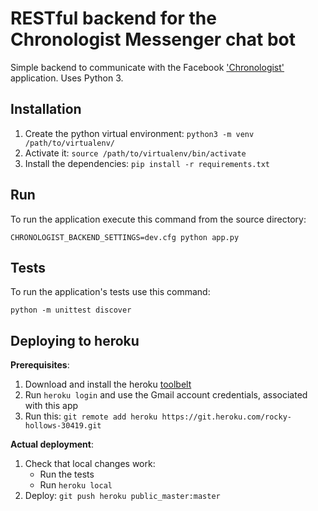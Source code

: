 # RESTful backend for the Chronologist Messenger chat bot

Simple backend to communicate with the Facebook ['Chronologist'](https://developers.facebook.com/sa/apps/1601541363492911) application. Uses Python 3.

## Installation

1. Create the python virtual environment: `python3 -m venv /path/to/virtualenv/`
2. Activate it: `source /path/to/virtualenv/bin/activate`
3. Install the dependencies: `pip install -r requirements.txt`

## Run

To run the application execute this command from the source directory:

`CHRONOLOGIST_BACKEND_SETTINGS=dev.cfg python app.py`

## Tests

To run the application's tests use this command:

`python -m unittest discover`

## Deploying to heroku

__Prerequisites__:

1. Download and install the heroku [toolbelt](https://toolbelt.heroku.com/)
2. Run `heroku login` and use the Gmail account credentials, associated with this app
3. Run this: `git remote add heroku https://git.heroku.com/rocky-hollows-30419.git`

__Actual deployment__:

1. Check that local changes work:
    * Run the tests
    * Run `heroku local`
2. Deploy: `git push heroku public_master:master`
